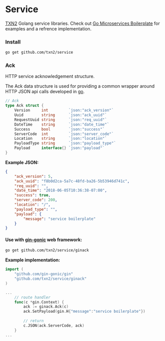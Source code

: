 # Service

[TXN2] Golang service libraries. Check out [Go Microservices Boilerplate] for examples and a refrence implementation.

### Install

```bash
go get github.com/txn2/service
```

### Ack
HTTP service acknowledgement structure.

The Ack data structure is used for providing a common wrapper around HTTP JSON api calls developed in [go].

```go
// Ack
type Ack struct {
	Version     int         `json:"ack_version"`
	Uuid        string      `json:"ack_uuid"`
	RequestUuid string      `json:"req_uuid"`
	DateTime    string      `json:"date_time"`
	Success     bool        `json:"success"`
	ServerCode  int         `json:"server_code"`
	Location    string      `json:"location"`
	PayloadType string      `json:"payload_type"`
	Payload     interface{} `json:"payload"`
}
```

**Example JSON:**

```json
{
    "ack_version": 5,
    "ack_uuid": "f8b0d2ca-5a7c-48fd-ba26-5b53946d741c",
    "req_uuid": "",
    "date_time": "2018-06-05T10:36:38-07:00",
    "success": true,
    "server_code": 200,
    "location": "/",
    "payload_type": "",
    "payload": {
        "message": "service boilerplate"
    }
}
```

#### Use with [gin-gonic] web framework:

```bash
go get github.com/txn2/service/ginack
```

**Example implementation:**

```go
import (
	"github.com/gin-gonic/gin"
	"github.com/txn2/service/ginack"
)

...
    // route handler
    func(c *gin.Context) {
        ack := ginack.Ack(c)
        ack.SetPayload(gin.H{"message":"service boilerplate"})
    
        // return
        c.JSON(ack.ServerCode, ack)
    }
...
```


[gin-gonic]: https://github.com/gin-gonic
[Go Microservices Boilerplate]: https://github.com/txn2/boilerplate-go
[TXN2]: https://txn2.com
[go]: https://golang.org/